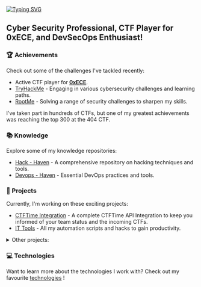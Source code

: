 [![Typing SVG](https://readme-typing-svg.herokuapp.com?font=Hack&color=%239315B7&lines=What's+up!+I'm+Tristan)](https://git.io/typing-svg)

## Cyber Security Professional, CTF Player for 0xECE, and DevSecOps Enthusiast!

### 🏆 Achievements

Check out some of the challenges I've tackled recently:

- Active CTF player for [**0xECE**](https://ctftime.org/team/216659/).
- [TryHackMe](https://tryhackme.com/p/Drachh) - Engaging in various cybersecurity challenges and learning paths.
- [RootMe](https://www.root-me.org/Drachh?inc=score&lang=en) - Solving a range of security challenges to sharpen my skills.

I've taken part in hundreds of CTFs, but one of my greatest achievements was reaching the top 300 at the 404 CTF.

### 📚 Knowledge

Explore some of my knowledge repositories:

- [Hack - Haven](https://github.com/tristanqtn/Hack-Haven) - A comprehensive repository on hacking techniques and tools.
- [Devops - Haven](https://github.com/tristanqtn/DevOps-Haven) - Essential DevOps practices and tools.

### 🚀 Projects

Currently, I'm working on these exciting projects:

- [CTFTime Integration](https://github.com/tristanqtn/CTFTime-Integration) - A complete CTFTime API Integration to keep you informed of your team status and the incoming CTFs.
- [IT Tools](https://github.com/tristanqtn/IT-Tools) - All my automation scripts and hacks to gain productivity.

<details>
<summary> Other projects: </summary>
During my engineering studies, I've had the occasion to work on some cool projects too:

**Apps**

- [Rhythmic Ranker](https://github.com/tristanqtn/Rhythmic-Ranker) - An solution created to capture, store, analyze and present metrics captured from a connected object.
- [Robot Controller](https://github.com/tristanqtn/Robot-Controller) - A robot controller simulator written in Java.
- [Netflix](https://github.com/tristanqtn/Netflix) - A copy of Netflix app written in Java to watch your favourite movies.
- [Cloud Express Simulator](https://github.com/tristanqtn/Cloud-Express-Simulator) - An air traffic simulator written in C++ with lots and lots of functionality.

**Electronics**

- [Neural Speech](https://github.com/tristanqtn/Neural-Speech) - A mini-home assistant hosted on Arduino board performing some sound recognition.
- [VHDL Calculator](https://github.com/tristanqtn/VHDL-Calculator) - An advanced calculator created for FPGA boards.

**Board Games**

- [Scrabble](https://github.com/tristanqtn/Scrabble) - the famous spelling game written in C.
- [Cluedo](https://github.com/tristanqtn/Cluedo) - an investigation game set in the Paris metro written in C++ and Allegro.
- [Pydoku](https://github.com/tristanqtn/Pydoku) - A simple but cool Python application to play sudoku on demand.

</details>

### 💻 Technologies

Want to learn more about the technologies I work with? Check out my favourite [technologies](./technologies/) !
